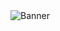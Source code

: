 <img src="https://cdn.discordapp.com/attachments/967197580096319529/1007795599199969440/unknown.png" alt="Banner">
